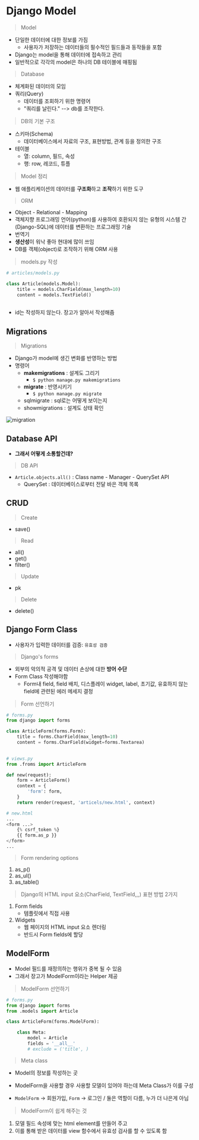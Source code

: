# Django Model

> Model

- 단일한 데이터에 대한 정보를 가짐
  - 사용자가 저장하는 데이터들의 필수적인 필드들과 동작들을 포함
- Django는 model을 통해 데이터에 접속하고 관리
- 일반적으로 각각의 model은 하나의 DB 테이블에 매핑됨

> Database

- 체계화된 데이터의 모임
- 쿼리(Query)
  - 데이터를 조회하기 위한 명령어
  - "쿼리를 날린다." --> db를 조작한다.

> DB의 기본 구조

- 스키마(Schema)
  - 데이터베이스에서 자료의 구조, 표현방법, 관계 등을 정의한 구조
- 테이블
  - 열: column, 필드, 속성
  - 행: row, 레코드, 튜플

> Model 정리

* 웹 애플리케이션의 데이터를 **구조화**하고 **조작**하기 위한 도구



> ORM

- Object - Relational - Mapping
- 객체지향 프로그래밍 언어(python)를 사용하여 호환되지 않는 유형의 시스템 간(Django-SQL)에 데이터를 변환하는 프로그래밍 기술
- 번역기
- **생산성**이 워낙 좋아 현대에 많이 쓰임
- DB를 객체(object)로 조작하기 위해 ORM 사용



> models.py 작성

```python
# articles/models.py

class Article(models.Model):
    title = models.CharField(max_length=10)
    content = models.TextField()
    
```

- id는 작성하지 않는다. 장고가 알아서 작성해줌

## Migrations

> Migrations

- Django가 model에 생긴 변화를 반영하는 방법
- 명령어
  - **makemigrations** : 설계도 그리기 
    - `$ python manage.py makemigrations`
  - **migrate** : 반영시키기
    - `$ python manage.py migrate`
  - sqlmigrate : sql로는 어떻게 보이는지
  - showmigrations : 설계도 상태 확인

![migration](C:\Users\qoqls\migration.png)

## Database API

- **그래서 어떻게 소통할건데?**

> DB API

- `Article.objects.all()` : Class name - Manager - QuerySet API
  - QuerySet : 데이터베이스로부터 전달 바은 객체 목록

## CRUD

> Create

- save()

> Read

- all()
- get()
- filter()

> Update

- pk

> Delete

- delete()

## Django Form Class

- 사용자가 입력한 데이터를 검증: `유효성 검증`

> Django's forms

- 외부의 악의적 공격 및 데이터 손상에 대한 **방어 수단**
- Form Class 작성해야함
  - Form내 field, field 배치, 디스플레이 widget, label, 초기값, 유효하지 않는 field에 관련된 에러 메세지 결정

> Form 선언하기

````python
# forms.py
from django import forms

class ArticleForm(forms.Form):
    title = forms.CharField(max_length=10)
    content = forms.CharField(widget=forms.Textarea)
    
````

```python
# views.py
from .froms import ArticleForm

def new(request):
    form = ArticleForm()
    context = {
        'form': form,
    }
    return render(request, 'articels/new.html', context)
```

```python
# new.html
...
<form ...>
	{% csrf_token %}
	{{ form.as_p }}
</form>
...
```

> Form rendering options

1. as_p()
2. as_ul()
3. as_table()

> Django의 HTML input 요소(CharField, TextField,,,) 표현 방법 2가지

1. Form fields
   - 템플릿에서 직접 사용
2. Widgets
   - 웹 페이지의 HTML input 요소 렌더링
   - 반드시 Form fields에 할당

## ModelForm

- Model 필드를 재정의하는 행위가 중복 될 수 있음
- 그래서 장고가 ModelForm이라는 Helper 제공

> ModelForm 선언하기

```python
# forms.py
from django import forms
from .models import Article

class ArticleForm(forms.ModelForm):

	class Meta:
		model = Article
		fields = '__all__'
        # exclude = ('title', )
```

> Meta class

- Model의 정보를 작성하는 곳
- ModelForm을 사용할 경우 사용할 모델이 있어야 하는데 Meta Class가 이를 구성

- `ModelForm` -> 회원가입, `Form` -> 로그인 / 둘은 역할이 다름, 누가 더 나은게 아님

> ModelForm이 쉽게 해주는 것

1. 모델 필드 속성에 맞는 html element를 만들어 주고
2. 이를 통해 받은 데이터를 view 함수에서 유효성 검사를 할 수 있도록 함
